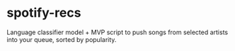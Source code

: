# spotify-recs
Language classifier model + MVP script to push songs from selected artists into your queue, sorted by popularity.
